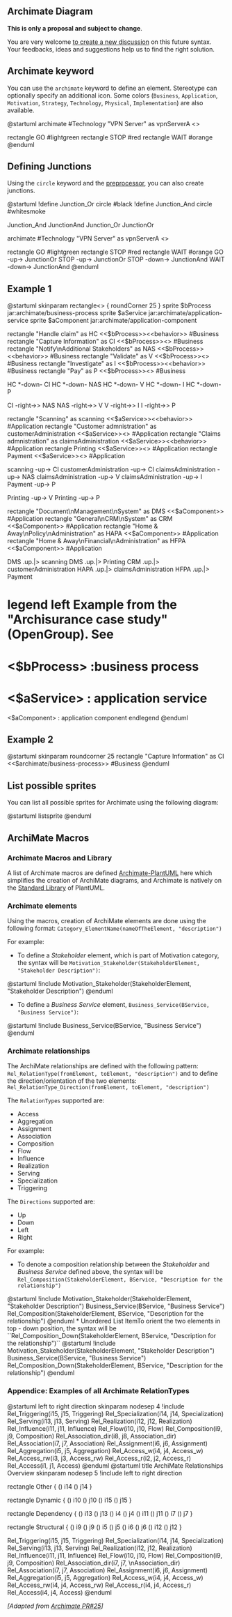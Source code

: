 ## Archimate Diagram

__This is only a proposal and subject to change__.

You are very welcome [to create a new discussion](http://forum.plantuml.net) on this future syntax. Your feedbacks, ideas and suggestions help us to find the right solution.



## Archimate keyword

You can use the ``archimate`` keyword to define an element. Stereotype can optionally specify an additional icon. Some colors (``Business``, ``Application``, ``Motivation``, ``Strategy``, ``Technology``, ``Physical``, ``Implementation``) are also available.

<plantuml>
@startuml
archimate #Technology "VPN Server" as vpnServerA <<technology-device>>

rectangle GO #lightgreen
rectangle STOP #red
rectangle WAIT #orange
@enduml
</plantuml>



## Defining Junctions

Using the ``circle`` keyword and the [preprocessor](preprocessing), you can also create junctions.

<plantuml>
@startuml
!define Junction_Or circle #black
!define Junction_And circle #whitesmoke

Junction_And JunctionAnd
Junction_Or JunctionOr

archimate #Technology "VPN Server" as vpnServerA <<technology-device>>

rectangle GO #lightgreen
rectangle STOP #red
rectangle WAIT #orange
GO -up-> JunctionOr
STOP -up-> JunctionOr
STOP -down-> JunctionAnd
WAIT -down-> JunctionAnd
@enduml
</plantuml>



## Example 1


<plantuml>
@startuml
skinparam rectangle<<behavior>> {
	roundCorner 25
}
sprite $bProcess jar:archimate/business-process
sprite $aService jar:archimate/application-service
sprite $aComponent jar:archimate/application-component

rectangle "Handle claim"  as HC <<$bProcess>><<behavior>> #Business
rectangle "Capture Information"  as CI <<$bProcess>><<behavior>> #Business
rectangle "Notify\nAdditional Stakeholders" as NAS <<$bProcess>><<behavior>> #Business
rectangle "Validate" as V <<$bProcess>><<behavior>> #Business
rectangle "Investigate" as I <<$bProcess>><<behavior>> #Business
rectangle "Pay" as P <<$bProcess>><<behavior>> #Business

HC *-down- CI
HC *-down- NAS
HC *-down- V
HC *-down- I
HC *-down- P

CI -right->> NAS
NAS -right->> V
V -right->> I
I -right->> P

rectangle "Scanning" as scanning <<$aService>><<behavior>> #Application
rectangle "Customer admnistration" as customerAdministration <<$aService>><<behavior>> #Application
rectangle "Claims admnistration" as claimsAdministration <<$aService>><<behavior>> #Application
rectangle Printing <<$aService>><<behavior>> #Application
rectangle Payment <<$aService>><<behavior>> #Application

scanning -up-> CI
customerAdministration  -up-> CI
claimsAdministration -up-> NAS
claimsAdministration -up-> V
claimsAdministration -up-> I
Payment -up-> P

Printing -up-> V
Printing -up-> P

rectangle "Document\nManagement\nSystem" as DMS <<$aComponent>> #Application
rectangle "General\nCRM\nSystem" as CRM <<$aComponent>>  #Application
rectangle "Home & Away\nPolicy\nAdministration" as HAPA <<$aComponent>> #Application
rectangle "Home & Away\nFinancial\nAdministration" as HFPA <<$aComponent>>  #Application

DMS .up.|> scanning
DMS .up.|> Printing
CRM .up.|> customerAdministration
HAPA .up.|> claimsAdministration
HFPA .up.|> Payment

legend left
Example from the "Archisurance case study" (OpenGroup).
See
====
<$bProcess> :business process
====
<$aService> : application service
====
<$aComponent> : application component
endlegend
@enduml
</plantuml>


## Example 2

<plantuml>
@startuml
skinparam roundcorner 25
rectangle "Capture Information"  as CI <<$archimate/business-process>> #Business
@enduml
</plantuml>


## List possible sprites

You can list all possible sprites for Archimate using the following diagram:

<plantuml>
@startuml
listsprite
@enduml
</plantuml>



## ArchiMate Macros

### Archimate Macros and Library

A list of Archimate macros are defined [Archimate-PlantUML](https://github.com/ebbypeter/Archimate-PlantUML) here which simplifies the creation of ArchiMate diagrams, and Archimate is natively on the [Standard Library](stdlib) of PlantUML.

### Archimate elements 
Using the macros, creation of ArchiMate elements are done using the following format:
``Category_ElementName(nameOfTheElement, "description")``

For example:
* To define a *Stakeholder* element, which is part of Motivation category, the syntax will be  ``Motivation_Stakeholder(StakeholderElement, "Stakeholder Description")``:
<plantuml>
@startuml
!include <archimate/Archimate>
Motivation_Stakeholder(StakeholderElement, "Stakeholder Description")
@enduml
</plantuml>


* To define a *Business Service* element, ``Business_Service(BService, "Business Service")``:
<plantuml>
@startuml
!include <archimate/Archimate>
Business_Service(BService, "Business Service")
@enduml
</plantuml>

### Archimate relationships 
The ArchiMate relationships are defined with the following pattern:
``Rel_RelationType(fromElement, toElement, "description")``
and to define the direction/orientation of the two elements:
``Rel_RelationType_Direction(fromElement, toElement, "description")``

The `RelationTypes` supported are:
* Access
* Aggregation
* Assignment
* Association
* Composition
* Flow
* Influence
* Realization
* Serving
* Specialization
* Triggering

The `Directions` supported are:
* Up
* Down
* Left
* Right

For example:
* To denote a composition relationship between the *Stakeholder* and *Business Service* defined above, the syntax will be
``Rel_Composition(StakeholderElement, BService, "Description for the relationship")``
<plantuml>
@startuml
!include <archimate/Archimate>
Motivation_Stakeholder(StakeholderElement, "Stakeholder Description")
Business_Service(BService, "Business Service")
Rel_Composition(StakeholderElement, BService, "Description for the relationship")
@enduml
</plantuml>
* Unordered List ItemTo orient the two elements in top - down position, the syntax will be
``Rel_Composition_Down(StakeholderElement, BService, "Description for the relationship")``
<plantuml>
@startuml
!include <archimate/Archimate>
Motivation_Stakeholder(StakeholderElement, "Stakeholder Description")
Business_Service(BService, "Business Service")
Rel_Composition_Down(StakeholderElement, BService, "Description for the relationship")
@enduml
</plantuml>

### Appendice: Examples of all Archimate RelationTypes 
<plantuml>
@startuml
left to right direction
skinparam nodesep 4
!include <archimate/Archimate>
Rel_Triggering(i15, j15, Triggering)
Rel_Specialization(i14, j14, Specialization)
Rel_Serving(i13, j13, Serving)
Rel_Realization(i12, j12, Realization)
Rel_Influence(i11, j11, Influence)
Rel_Flow(i10, j10, Flow)
Rel_Composition(i9, j9, Composition)
Rel_Association_dir(i8, j8, Association_dir)
Rel_Association(i7, j7, Association)
Rel_Assignment(i6, j6, Assignment)
Rel_Aggregation(i5, j5, Aggregation)
Rel_Access_w(i4, j4, Access_w)
Rel_Access_rw(i3, j3, Access_rw)
Rel_Access_r(i2, j2, Access_r)
Rel_Access(i1, j1, Access)
@enduml
</plantuml>

<plantuml>
@startuml
title ArchiMate Relationships Overview
skinparam nodesep 5
<style>
interface {
    shadowing 0
    backgroundcolor transparent
    linecolor transparent
    FontColor transparent
}
</style>
!include <archimate/Archimate>
left to right direction

rectangle Other {
() i14
() j14
}


rectangle Dynamic {
() i10
() j10
() i15
() j15
}

rectangle Dependency {
() i13
() j13
() i4
() j4
() i11
() j11
() i7
() j7
}

rectangle Structural {
() i9
() j9
() i5
() j5
() i6
() j6
() i12
() j12
}

Rel_Triggering(i15, j15, Triggering)
Rel_Specialization(i14, j14, Specialization)
Rel_Serving(i13, j13, Serving)
Rel_Realization(i12, j12, Realization)
Rel_Influence(i11, j11, Influence)
Rel_Flow(i10, j10, Flow)
Rel_Composition(i9, j9, Composition)
Rel_Association_dir(i7, j7, \nAssociation_dir)
Rel_Association(i7, j7, Association)
Rel_Assignment(i6, j6, Assignment)
Rel_Aggregation(i5, j5, Aggregation)
Rel_Access_w(i4, j4, Access_w)
Rel_Access_rw(i4, j4, Access_rw)
Rel_Access_r(i4, j4, Access_r)
Rel_Access(i4, j4, Access)
@enduml
</plantuml>

*[Adapted from [Archimate PR#25](https://github.com/plantuml-stdlib/Archimate-PlantUML/pull/25)]*


